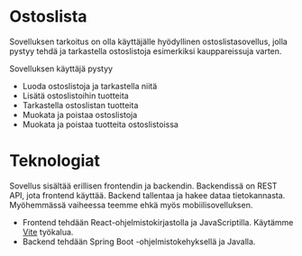 # Ostoslista
Sovelluksen tarkoitus on olla käyttäjälle hyödyllinen ostoslistasovellus, jolla pystyy tehdä ja tarkastella ostoslistoja esimerkiksi kauppareissuja varten.

Sovelluksen käyttäjä pystyy
- Luoda ostoslistoja ja tarkastella niitä
- Lisätä ostoslistoihin tuotteita
- Tarkastella ostoslistan tuotteita
- Muokata ja poistaa ostoslistoja
- Muokata ja poistaa tuotteita ostoslistoissa

# Teknologiat
Sovellus sisältää erillisen frontendin ja backendin. Backendissä on REST API, jota frontend käyttää. Backend tallentaa ja hakee dataa tietokannasta. Myöhemmässä vaiheessa teemme ehkä myös mobiilisovelluksen.

- Frontend tehdään React-ohjelmistokirjastolla ja JavaScriptilla. Käytämme [Vite](https://vitejs.dev/) työkalua.
- Backend tehdään Spring Boot -ohjelmistokehyksellä ja Javalla.
